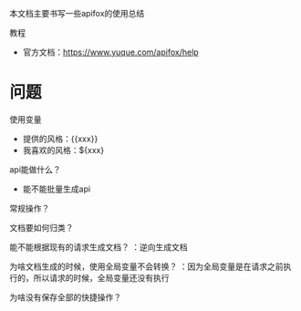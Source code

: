 本文档主要书写一些apifox的使用总结

教程

- 官方文档：<https://www.yuque.com/apifox/help>

# 问题

使用变量

- 提供的风格：{{xxx}}
- 我喜欢的风格：${xxx}

api能做什么？

- 能不能批量生成api

常规操作？

文档要如何归类？

能不能根据现有的请求生成文档？
：逆向生成文档

为啥文档生成的时候，使用全局变量不会转换？
：因为全局变量是在请求之前执行的，所以请求的时候，全局变量还没有执行

为啥没有保存全部的快捷操作？
